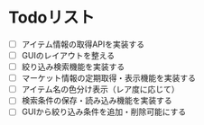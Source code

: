 # Todoリスト

- [ ] アイテム情報の取得APIを実装する
- [ ] GUIのレイアウトを整える
- [ ] 絞り込み検索機能を実装する
- [ ] マーケット情報の定期取得・表示機能を実装する
- [ ] アイテム名の色分け表示（レア度に応じて）
- [ ] 検索条件の保存・読み込み機能を実装する
- [ ] GUIから絞り込み条件を追加・削除可能にする
